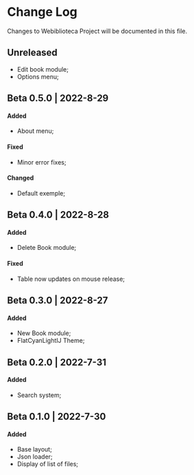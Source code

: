 # Change Log
Changes to Webiblioteca Project will be documented in this file.

## Unreleased
- Edit book module;
- Options menu;

## Beta 0.5.0 | 2022-8-29
#### Added
- About menu;

#### Fixed
- Minor error fixes;

#### Changed
- Default exemple;

## Beta 0.4.0 | 2022-8-28
#### Added
- Delete Book module;

#### Fixed
- Table now updates on mouse release;

## Beta 0.3.0 | 2022-8-27
#### Added
- New Book module;
- FlatCyanLightIJ Theme;

## Beta 0.2.0 | 2022-7-31
#### Added
- Search system;

## Beta 0.1.0 | 2022-7-30
#### Added
- Base layout;
- Json loader;
- Display of list of files;